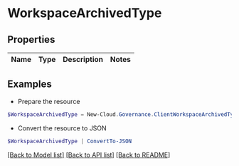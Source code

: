 # WorkspaceArchivedType
## Properties

Name | Type | Description | Notes
------------ | ------------- | ------------- | -------------

## Examples

- Prepare the resource
```powershell
$WorkspaceArchivedType = New-Cloud.Governance.ClientWorkspaceArchivedType 
```

- Convert the resource to JSON
```powershell
$WorkspaceArchivedType | ConvertTo-JSON
```

[[Back to Model list]](../README.md#documentation-for-models) [[Back to API list]](../README.md#documentation-for-api-endpoints) [[Back to README]](../README.md)

